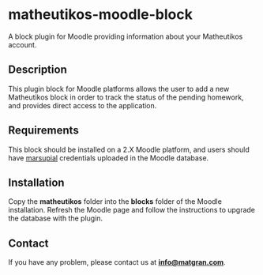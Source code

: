 # matheutikos-moodle-block
A block plugin for Moodle providing information about your Matheutikos account.

## Description
This plugin block for Moodle platforms allows the user to add a new Matheutikos block in order to track the status of the pending homework, and provides direct access to the application.

## Requirements
This block should be installed on a 2.X Moodle platform, and users should have [marsupial](https://github.com/projectestac/marsupial) credentials uploaded in the Moodle database.

## Installation
Copy the **matheutikos** folder into the **blocks** folder of the Moodle installation. Refresh the Moodle page and follow the instructions to upgrade the database with the plugin.

## Contact
If you have any problem, please contact us at **info@matgran.com**.

